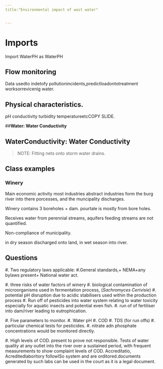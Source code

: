 ```yaml
---
title:"Environmental impact of wast water"


---
```

# Imports

Import WaterPH as WaterPH

## Flow monitoring
Data usedto indetofy pollutionincidents,predictloadontotreatment worksorrevicenig water.

## Physical characteristics. 
pH conductivity turbidity temperatureetcCOPY SLIDE. 

##__Water: Water Conductivity__

##  __WaterConductivity: Water Conductivity__
>NOTE: Fitting nets onto storm water drains. 

## Class examples

### Winery 
Main economic activity 
most industries abstract industries form the burg river into there porcesses, and the muncipality discharges. 

Winery contains 3 boreholes + dam. pourtale is mostly from bore holes. 

Receives water from perennial streams, aquifers feeding streams are not quantified. 

Non-compliance of municipality. 

in dry season discharged onto land, in wet season into river. 

## Questions 
 #. Two regulatory laws applicable:
 	#.General standards,+ NEMA+any bylaws present+ National water act. 

 #. three risks of water factors of winery 
 	#. biological contamination of microorganisms used in fermentation process, (_Sachromyces Cerivisie_)
	#. potential pH disruption due to acidic stabilisers used within the production process
	#. Run off of pesticides into water system relating to water toxicity especially for aquatic insects and potential even fish.
	#. run of of fertiliser into dam/river leading to eutrophication.
 
 #. Five parameters to monitor. 
 	#. Water pH 
	#. COD
	#. TDS (for run offs)
	#. particular chemical tests for pesticides. 
	#. nitrate adn phosphate concentrations would be monitored directly. 

 #. High levels of COD. present to prove not responsible. 
Tests of water quality at any outlet into the river over a sustained period, with frequent measurements to show complaint levels of COD. Accreditatio, Acreditedlaboritory followISo system and are orditored.documents generated by such labs can be used in the court as it is a legal document.

